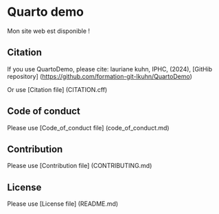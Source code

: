 # Quarto demo

Mon site web est disponible !

## Citation

If you use QuartoDemo, please cite:
lauriane kuhn, IPHC, (2024), [GitHib repository] (https://github.com/formation-git-lkuhn/QuartoDemo) 

Or use [Citation file] (CITATION.cff)

## Code of conduct

Please use [Code_of_conduct file] (code_of_conduct.md)


## Contribution

Please use [Contribution file] (CONTRIBUTING.md)


## License

Please use [License file] (README.md)
